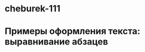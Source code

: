 # cheburek-111
<html>
  <body>
    <h1>
  Примеры оформления текста: выравнивание абзацев
    </h1>
  </body>
</html>  
